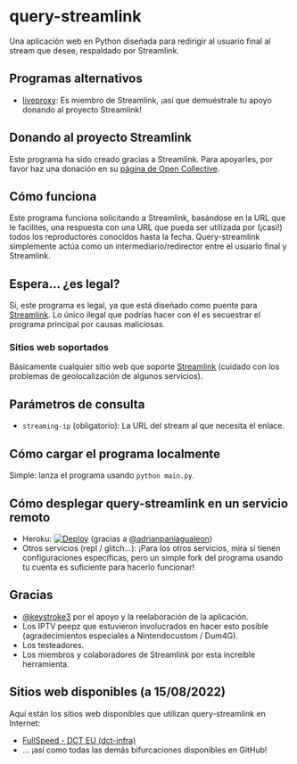 # query-streamlink

Una aplicación web en Python diseñada para redirigir al usuario final al stream que desee, respaldado por Streamlink.

## Programas alternativos

- [liveproxy](https://github.com/back-to/liveproxy): Es miembro de Streamlink, ¡así que demuéstrale tu apoyo donando al proyecto Streamlink!

## Donando al proyecto Streamlink

Este programa ha sido creado gracias a Streamlink. Para apoyarles, por favor haz una donación en su [página de Open Collective](https://opencollective.com/streamlink).

## Cómo funciona

Este programa funciona solicitando a Streamlink, basándose en la URL que le facilites, una respuesta con una URL que pueda ser utilizada por (¡casi!) todos los reproductores conocidos hasta la fecha. Query-streamlink simplemente actúa como un intermediario/redirector entre el usuario final y Streamlink.

## Espera... ¿es legal?

Sí, este programa es legal, ya que está diseñado como puente para [Streamlink](https://github.com/streamlink/streamlink). Lo único ilegal que podrías hacer con él es secuestrar el programa principal por causas maliciosas.

### Sitios web soportados

Básicamente cualquier sitio web que soporte [Streamlink](https://streamlink.github.io/plugin_matrix.html) (cuidado con los problemas de geolocalización de algunos servicios).

## Parámetros de consulta

- `streaming-ip` (obligatorio): La URL del stream al que necesita el enlace.

## Cómo cargar el programa localmente

Simple: lanza el programa usando `python main.py`.

## Cómo desplegar query-streamlink en un servicio remoto

- Heroku: [![Deploy](https://www.herokucdn.com/deploy/button.svg)](https://dashboard.heroku.com/new?template=https%3A%2F%2Fgithub.com%2FLaneSh4d0w%2Fquery-streamlink) (gracias a [@adrianpaniagualeon](https://github.com/adrianpaniagualeon))
- Otros servicios (repl / glitch...): ¡Para los otros servicios, mira si tienen configuraciones específicas, pero un simple fork del programa usando tu cuenta es suficiente para hacerlo funcionar!

## Gracias

- [@keystroke3](https://github.com/keystroke3) por el apoyo y la reelaboración de la aplicación.
- Los IPTV peepz que estuvieron involucrados en hacer esto posible (agradecimientos especiales a Nintendocustom / Dum4G).
- Los testeadores.
- Los miembros y colaboradores de Streamlink por esta increíble herramienta.

## Sitios web disponibles (a 15/08/2022)

Aquí están los sitios web disponibles que utilizan query-streamlink en Internet:

- [FullSpeed - DCT EU (dct-infra)](http://free.fullspeed.tv/)
- ... ¡así como todas las demás bifurcaciones disponibles en GitHub!
